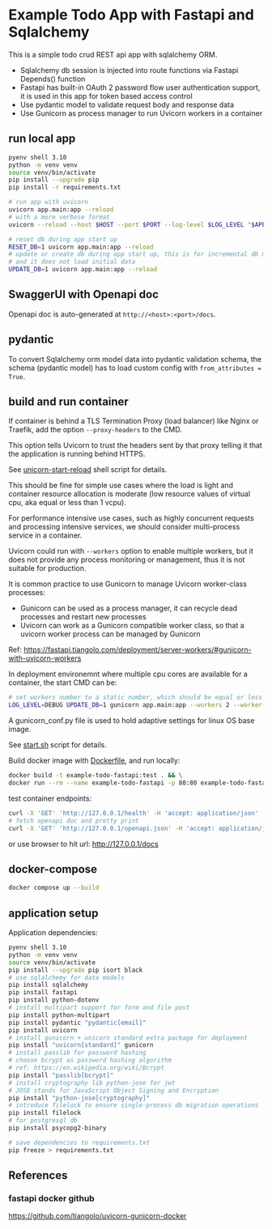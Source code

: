 # Example Todo App with Fastapi and Sqlalchemy

This is a simple todo crud REST api app with sqlalchemy ORM.

- Sqlalchemy db session is injected into route functions via Fastapi Depends()
  function
- Fastapi has built-in OAuth 2 password flow user authentication support, it is
  used in this app for token based access control
- Use pydantic model to validate request body and response data
- Use Gunicorn as process manager to run Uvicorn workers in a container

## run local app

```sh
pyenv shell 3.10
python -m venv venv
source venv/bin/activate
pip install --upgrade pip
pip install -r requirements.txt

# run app with uvicorn
uvicorn app.main:app --reload
# with a more verbose format
uvicorn --reload --host $HOST --port $PORT --log-level $LOG_LEVEL "$APP_MODULE"

# reset db during app start up
RESET_DB=1 uvicorn app.main:app --reload
# update or create db during app start up, this is for incremental db migration
# and it does not load initial data
UPDATE_DB=1 uvicorn app.main:app --reload
```

## SwaggerUI with Openapi doc

Openapi doc is auto-generated at `http://<host>:<port>/docs`.

## pydantic

To convert Sqlalchemy orm model data into pydantic validation schema,
the schema (pydantic model) has to load custom config with
`from_attributes = True`.

## build and run container

If container is behind a TLS Termination Proxy (load balancer) like Nginx
or Traefik, add the option `--proxy-headers` to the CMD.

This option tells Uvicorn to trust the headers sent by that proxy telling it
that the application is running behind HTTPS.

See [unicorn-start-reload](./start-uvicorn.sh) shell script for details.

This should be fine for simple use cases where the load is light and container
resource allocation is moderate (low resource values of virtual cpu, aka
equal or less than 1 vcpu).

For performance intensive use cases, such as highly concurrent requests and
processing intensive services, we should consider multi-process service
in a container.

Uvicorn could run with `--workers` option to enable multiple workers,
but it does not provide any process monitoring or management, thus it is not
suitable for production.

It is common practice to use Gunicorn to manage Uvicorn worker-class processes:

- Gunicorn can be used as a process manager, it can recycle dead processes
  and restart new processes
- Uvicorn can work as a Gunicorn compatible worker class, so that a uvicorn
  worker process can be managed by Gunicorn

Ref: https://fastapi.tiangolo.com/deployment/server-workers/#gunicorn-with-uvicorn-workers

In deployment environemnt where multiple cpu cores are available for a container,
the start CMD can be:

```sh
# set workers number to a static number, which should be equal or less than cpu core number
LOG_LEVEL=DEBUG UPDATE_DB=1 gunicorn app.main:app --workers 2 --worker-class uvicorn.workers.UvicornWorker --bind 0.0.0.0:80 --log-level debug --reload
```

A gunicorn_conf.py file is used to hold adaptive settings for linux OS base image.

See [start.sh](./start.sh) script for details.

Build docker image with [Dockerfile](./Dockerfile), and run locally:

```sh
docker build -t example-todo-fastapi:test . && \
docker run --rm --name example-todo-fastapi -p 80:80 example-todo-fastapi:test
```

test container endpoints:

```sh
curl -X 'GET' 'http://127.0.0.1/health' -H 'accept: application/json'
# fetch openapi doc and pretty print
curl -X 'GET' 'http://127.0.0.1/openapi.json' -H 'accept: application/json' | jq
```

or use browser to hit url: http://127.0.0.1/docs


## docker-compose

```sh
docker compose up --build
```



## application setup

Application dependencies:

```sh
pyenv shell 3.10
python -m venv venv
source venv/bin/activate
pip install --upgrade pip isort black
# use sqlalchemy for data models
pip install sqlalchemy
pip install fastapi
pip install python-dotenv
# install multipart support for form and file post
pip install python-multipart
pip install pydantic "pydantic[email]"
pip install uvicorn
# install gunicorn + unicorn standard extra package for deployment
pip install "uvicorn[standard]" gunicorn
# install passlib for password hashing
# choose bcrypt as password hashing algorithm
# ref: https://en.wikipedia.org/wiki/Bcrypt
pip install "passlib[bcrypt]"
# install cryptography lib python-jose for jwt
# JOSE stands for JavaScript Object Signing and Encryption
pip install "python-jose[cryptography]"
# introduce filelock to ensure single-process db migration operations
pip install filelock
# for postgresql db
pip install psycopg2-binary

# save dependencies to requirements.txt
pip freeze > requirements.txt
```

## References

### fastapi docker github

https://github.com/tiangolo/uvicorn-gunicorn-docker
